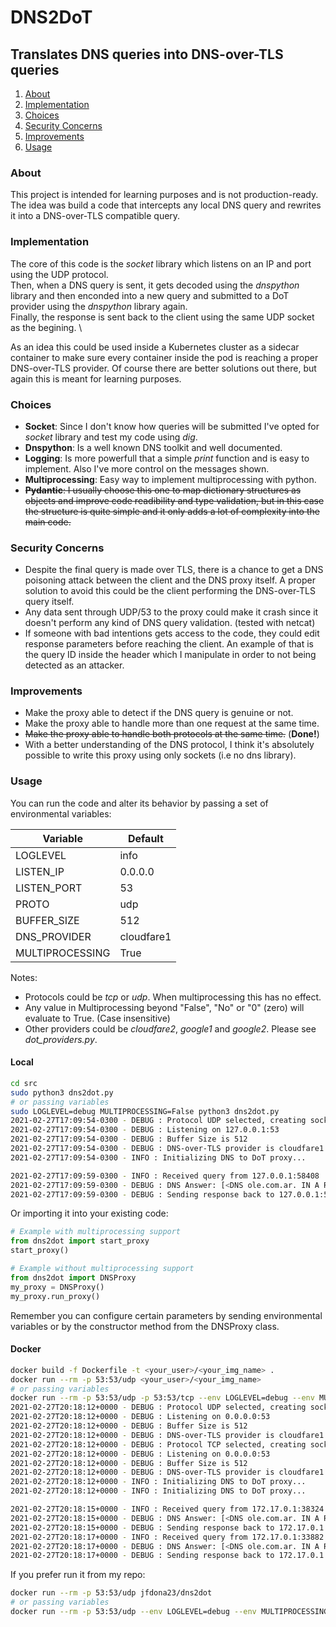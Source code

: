 # DNS2DoT

## Translates DNS queries into DNS-over-TLS queries

1. [About](#about)
1. [Implementation](#implementation)
1. [Choices](#choices)
1. [Security Concerns](#security-concerns)
1. [Improvements](#improvements)
1. [Usage](#usage)

### About
This project is intended for learning purposes and is not production-ready. \
The idea was build a code that intercepts any local DNS query and rewrites it into a DNS-over-TLS compatible query.

### Implementation
The core of this code is the _socket_ library which listens on an IP and port using the UDP protocol. \
Then, when a DNS query is sent, it gets decoded using the _dnspython_ library and then enconded into a new query and submitted to a DoT provider using the _dnspython_ library again. \
Finally, the response is sent back to the client using the same UDP socket as the begining. \

As an idea this could be used inside a Kubernetes cluster as a sidecar container to make sure every container inside the pod is reaching a proper DNS-over-TLS provider. Of course there are better solutions out there, but again this is meant for learning purposes.

### Choices
* __Socket__: Since I don't know how queries will be submitted I've opted for _socket_ library and test my code using _dig_.
* __Dnspython__: Is a well known DNS toolkit and well documented.
* __Logging__: Is more powerfull that a simple _print_ function and is easy to implement. Also I've more control on the messages shown.
* __Multiprocessing__: Easy way to implement multiprocessing with python.
* ~~__Pydantic__: I usually choose this one to map dictionary structures as objects and improve code readibility and type validation, but in this case the structure is quite simple and it only adds a lot of complexity into the main code.~~

### Security Concerns
* Despite the final query is made over TLS, there is a chance to get a DNS poisoning attack between the client and the DNS proxy itself. A proper solution to avoid this could be the client performing the DNS-over-TLS query itself.
* Any data sent through UDP/53 to the proxy could make it crash since it doesn't perform any kind of DNS query validation. (tested with netcat)
* If someone with bad intentions gets access to the code, they could edit response parameters before reaching the client. An example of that is the query ID inside the header which I manipulate in order to not being detected as an attacker.

### Improvements
* Make the proxy able to detect if the DNS query is genuine or not.
* Make the proxy able to handle more than one request at the same time.
* ~~Make the proxy able to handle both protocols at the same time.~~ (__Done!__)
* With a better understanding of the DNS protocol, I think it's absolutely possible to write this proxy using only sockets (i.e no dns library).

### Usage
You can run the code and alter its behavior by passing a set of environmental variables:

| Variable        | Default    |
|-----------------|------------|
| LOGLEVEL        | info       |
| LISTEN_IP       | 0.0.0.0    |
| LISTEN_PORT     | 53         |
| PROTO           | udp        |
| BUFFER_SIZE     | 512        |
| DNS_PROVIDER    | cloudfare1 |
| MULTIPROCESSING | True       |

Notes:
- Protocols could be _tcp_ or _udp_. When multiprocessing this has no effect.
- Any value in Multiprocessing beyond "False", "No" or "0" (zero) will evaluate to True. (Case insensitive)
- Other providers could be _cloudfare2_, _google1_ and _google2_. Please see _dot_providers.py_.

#### Local
```bash
cd src
sudo python3 dns2dot.py
# or passing variables
sudo LOGLEVEL=debug MULTIPROCESSING=False python3 dns2dot.py                                                                                loki@wonderland
2021-02-27T17:09:54-0300 - DEBUG : Protocol UDP selected, creating socket...
2021-02-27T17:09:54-0300 - DEBUG : Listening on 127.0.0.1:53
2021-02-27T17:09:54-0300 - DEBUG : Buffer Size is 512
2021-02-27T17:09:54-0300 - DEBUG : DNS-over-TLS provider is cloudfare1
2021-02-27T17:09:54-0300 - INFO : Initializing DNS to DoT proxy...

2021-02-27T17:09:59-0300 - INFO : Received query from 127.0.0.1:58408
2021-02-27T17:09:59-0300 - DEBUG : DNS Answer: [<DNS ole.com.ar. IN A RRset: [<104.18.170.219>, <104.18.169.219>]>]
2021-02-27T17:09:59-0300 - DEBUG : Sending response back to 127.0.0.1:58408

```
Or importing it into your existing code:
```python
# Example with multiprocessing support
from dns2dot import start_proxy
start_proxy()
```
```python
# Example without multiprocessing support
from dns2dot import DNSProxy
my_proxy = DNSProxy()
my_proxy.run_proxy()
```
Remember you can configure certain parameters by sending environmental variables or by the constructor method from the DNSProxy class.

#### Docker
```bash
docker build -f Dockerfile -t <your_user>/<your_img_name> .
docker run --rm -p 53:53/udp <your_user>/<your_img_name>
# or passing variables
docker run --rm -p 53:53/udp -p 53:53/tcp --env LOGLEVEL=debug --env MULTIPROCESSING=True <your_user>/<your_img_name>
2021-02-27T20:18:12+0000 - DEBUG : Protocol UDP selected, creating socket...
2021-02-27T20:18:12+0000 - DEBUG : Listening on 0.0.0.0:53
2021-02-27T20:18:12+0000 - DEBUG : Buffer Size is 512
2021-02-27T20:18:12+0000 - DEBUG : DNS-over-TLS provider is cloudfare1
2021-02-27T20:18:12+0000 - DEBUG : Protocol TCP selected, creating socket...
2021-02-27T20:18:12+0000 - DEBUG : Listening on 0.0.0.0:53
2021-02-27T20:18:12+0000 - DEBUG : Buffer Size is 512
2021-02-27T20:18:12+0000 - DEBUG : DNS-over-TLS provider is cloudfare1
2021-02-27T20:18:12+0000 - INFO : Initializing DNS to DoT proxy...
2021-02-27T20:18:12+0000 - INFO : Initializing DNS to DoT proxy...

2021-02-27T20:18:15+0000 - INFO : Received query from 172.17.0.1:38324
2021-02-27T20:18:15+0000 - DEBUG : DNS Answer: [<DNS ole.com.ar. IN A RRset: [<104.18.169.219>, <104.18.170.219>]>]
2021-02-27T20:18:15+0000 - DEBUG : Sending response back to 172.17.0.1:38324
2021-02-27T20:18:17+0000 - INFO : Received query from 172.17.0.1:33882
2021-02-27T20:18:17+0000 - DEBUG : DNS Answer: [<DNS ole.com.ar. IN A RRset: [<104.18.170.219>, <104.18.169.219>]>]
2021-02-27T20:18:17+0000 - DEBUG : Sending response back to 172.17.0.1:33882
```
If you prefer run it from my repo:
```bash
docker run --rm -p 53:53/udp jfdona23/dns2dot
# or passing variables
docker run --rm -p 53:53/udp --env LOGLEVEL=debug --env MULTIPROCESSING=False --env PROTO=udp jfdona23/dns2dot
```
